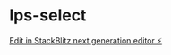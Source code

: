 # lps-select

[Edit in StackBlitz next generation editor ⚡️](https://stackblitz.com/~/github.com/Teycom/lps-select)